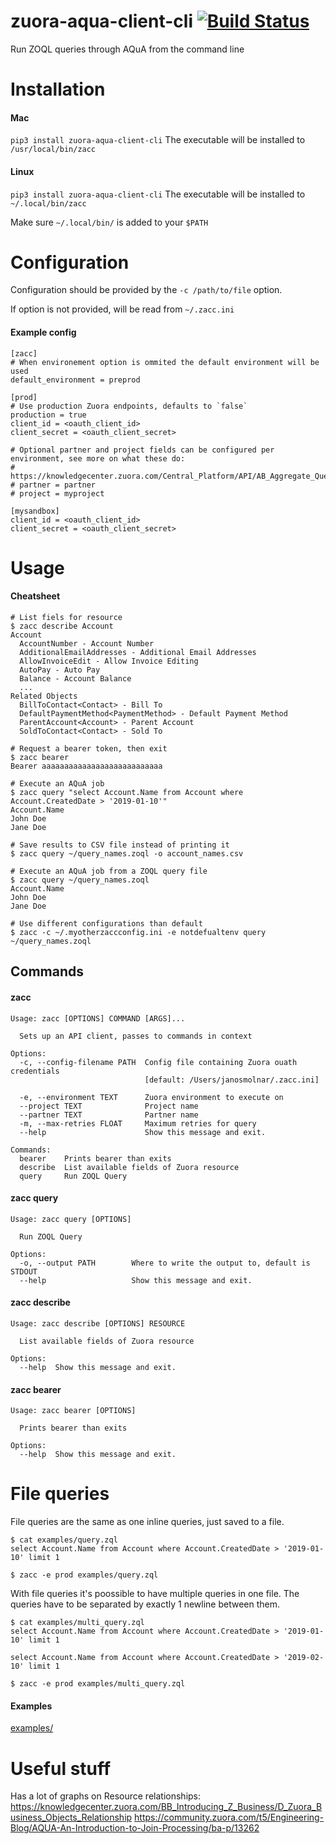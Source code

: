 # zuora-aqua-client-cli [![Build Status](https://travis-ci.com/molnarjani/zuora-aqua-client-cli.svg?branch=master)](https://travis-ci.com/molnarjani/zuora-aqua-client-cli)

Run ZOQL queries through AQuA from the command line


# Installation

#### Mac
`pip3 install zuora-aqua-client-cli`
The executable will be installed to `/usr/local/bin/zacc`

#### Linux
`pip3 install zuora-aqua-client-cli`
The executable will be installed to `~/.local/bin/zacc`

Make sure `~/.local/bin/` is added to your `$PATH`

# Configuration
Configuration should be provided by the `-c /path/to/file` option.

If option is not provided, will be read from `~/.zacc.ini`

#### Example config
```
[zacc]
# When environement option is ommited the default environment will be used
default_environment = preprod

[prod]
# Use production Zuora endpoints, defaults to `false`
production = true                                            
client_id = <oauth_client_id>
client_secret = <oauth_client_secret>

# Optional partner and project fields can be configured per environment, see more on what these do:
# https://knowledgecenter.zuora.com/Central_Platform/API/AB_Aggregate_Query_API/B_Submit_Query
# partner = partner
# project = myproject

[mysandbox]
client_id = <oauth_client_id>
client_secret = <oauth_client_secret>
```

# Usage

#### Cheatsheet
```
# List fiels for resource
$ zacc describe Account
Account
  AccountNumber - Account Number
  AdditionalEmailAddresses - Additional Email Addresses
  AllowInvoiceEdit - Allow Invoice Editing
  AutoPay - Auto Pay
  Balance - Account Balance
  ...
Related Objects
  BillToContact<Contact> - Bill To
  DefaultPaymentMethod<PaymentMethod> - Default Payment Method
  ParentAccount<Account> - Parent Account
  SoldToContact<Contact> - Sold To

# Request a bearer token, then exit
$ zacc bearer
Bearer aaaaaaaaaaaaaaaaaaaaaaaaaaa

# Execute an AQuA job
$ zacc query "select Account.Name from Account where Account.CreatedDate > '2019-01-10'"
Account.Name
John Doe
Jane Doe

# Save results to CSV file instead of printing it
$ zacc query ~/query_names.zoql -o account_names.csv

# Execute an AQuA job from a ZOQL query file
$ zacc query ~/query_names.zoql
Account.Name
John Doe
Jane Doe

# Use different configurations than default
$ zacc -c ~/.myotherzaccconfig.ini -e notdefualtenv query ~/query_names.zoql
```

## Commands

#### zacc
```
Usage: zacc [OPTIONS] COMMAND [ARGS]...

  Sets up an API client, passes to commands in context

Options:
  -c, --config-filename PATH  Config file containing Zuora ouath credentials
                              [default: /Users/janosmolnar/.zacc.ini]

  -e, --environment TEXT      Zuora environment to execute on
  --project TEXT              Project name
  --partner TEXT              Partner name
  -m, --max-retries FLOAT     Maximum retries for query
  --help                      Show this message and exit.

Commands:
  bearer    Prints bearer than exits
  describe  List available fields of Zuora resource
  query     Run ZOQL Query
```

#### zacc query
```
Usage: zacc query [OPTIONS]

  Run ZOQL Query

Options:
  -o, --output PATH        Where to write the output to, default is STDOUT
  --help                   Show this message and exit.
```

#### zacc describe
```                                                                                                     
Usage: zacc describe [OPTIONS] RESOURCE

  List available fields of Zuora resource

Options:
  --help  Show this message and exit.
```

#### zacc bearer
```
Usage: zacc bearer [OPTIONS]

  Prints bearer than exits

Options:
  --help  Show this message and exit.
```

# File queries
File queries are the same as one inline queries, just saved to a file.
```
$ cat examples/query.zql
select Account.Name from Account where Account.CreatedDate > '2019-01-10' limit 1

$ zacc -e prod examples/query.zql
```

With file queries it's poossible to have multiple queries in one file.
The queries have to be separated by exactly 1 newline between them.
```
$ cat examples/multi_query.zql
select Account.Name from Account where Account.CreatedDate > '2019-01-10' limit 1

select Account.Name from Account where Account.CreatedDate > '2019-02-10' limit 1

$ zacc -e prod examples/multi_query.zql
```

#### Examples
[examples/](examples/)

# Useful stuff
Has a lot of graphs on Resource relationships:
https://knowledgecenter.zuora.com/BB_Introducing_Z_Business/D_Zuora_Business_Objects_Relationship
https://community.zuora.com/t5/Engineering-Blog/AQUA-An-Introduction-to-Join-Processing/ba-p/13262
